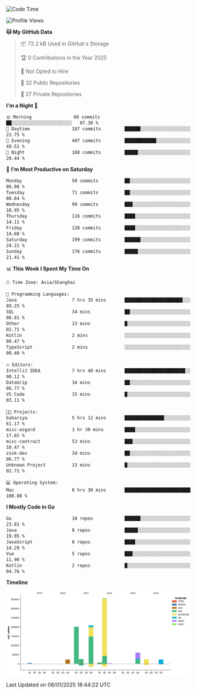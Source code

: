 <!--START_SECTION:waka-->
![Code Time](http://img.shields.io/badge/Code%20Time-3%2C934%20hrs%203%20mins-blue)

![Profile Views](http://img.shields.io/badge/Profile%20Views-0-blue)

**🐱 My GitHub Data** 

> 📦 72.2 kB Used in GitHub's Storage 
 > 
> 🏆 0 Contributions in the Year 2025
 > 
> 🚫 Not Opted to Hire
 > 
> 📜 32 Public Repositories 
 > 
> 🔑 27 Private Repositories 
 > 
**I'm a Night 🦉** 

```text
🌞 Morning                60 commits          ██░░░░░░░░░░░░░░░░░░░░░░░   07.30 % 
🌆 Daytime                187 commits         ██████░░░░░░░░░░░░░░░░░░░   22.75 % 
🌃 Evening                407 commits         ████████████░░░░░░░░░░░░░   49.51 % 
🌙 Night                  168 commits         █████░░░░░░░░░░░░░░░░░░░░   20.44 % 
```
📅 **I'm Most Productive on Saturday** 

```text
Monday                   50 commits          ██░░░░░░░░░░░░░░░░░░░░░░░   06.08 % 
Tuesday                  71 commits          ██░░░░░░░░░░░░░░░░░░░░░░░   08.64 % 
Wednesday                90 commits          ███░░░░░░░░░░░░░░░░░░░░░░   10.95 % 
Thursday                 116 commits         ████░░░░░░░░░░░░░░░░░░░░░   14.11 % 
Friday                   120 commits         ████░░░░░░░░░░░░░░░░░░░░░   14.60 % 
Saturday                 199 commits         ██████░░░░░░░░░░░░░░░░░░░   24.21 % 
Sunday                   176 commits         █████░░░░░░░░░░░░░░░░░░░░   21.41 % 
```


📊 **This Week I Spent My Time On** 

```text
🕑︎ Time Zone: Asia/Shanghai

💬 Programming Languages: 
Java                     7 hrs 35 mins       ██████████████████████░░░   89.25 % 
SQL                      34 mins             ██░░░░░░░░░░░░░░░░░░░░░░░   06.81 % 
Other                    13 mins             █░░░░░░░░░░░░░░░░░░░░░░░░   02.71 % 
Kotlin                   2 mins              ░░░░░░░░░░░░░░░░░░░░░░░░░   00.47 % 
TypeScript               2 mins              ░░░░░░░░░░░░░░░░░░░░░░░░░   00.40 % 

🔥 Editors: 
IntelliJ IDEA            7 hrs 40 mins       ███████████████████████░░   90.12 % 
DataGrip                 34 mins             ██░░░░░░░░░░░░░░░░░░░░░░░   06.77 % 
VS Code                  15 mins             █░░░░░░░░░░░░░░░░░░░░░░░░   03.11 % 

🐱‍💻 Projects: 
bahariya                 5 hrs 12 mins       ███████████████░░░░░░░░░░   61.17 % 
misc-asgard              1 hr 30 mins        ████░░░░░░░░░░░░░░░░░░░░░   17.65 % 
misc-contract            53 mins             ███░░░░░░░░░░░░░░░░░░░░░░   10.47 % 
zssk-dev                 34 mins             ██░░░░░░░░░░░░░░░░░░░░░░░   06.77 % 
Unknown Project          13 mins             █░░░░░░░░░░░░░░░░░░░░░░░░   02.71 % 

💻 Operating System: 
Mac                      8 hrs 30 mins       █████████████████████████   100.00 % 
```

**I Mostly Code in Go** 

```text
Go                       10 repos            ██████░░░░░░░░░░░░░░░░░░░   23.81 % 
Java                     8 repos             █████░░░░░░░░░░░░░░░░░░░░   19.05 % 
JavaScript               6 repos             ████░░░░░░░░░░░░░░░░░░░░░   14.29 % 
Vue                      5 repos             ███░░░░░░░░░░░░░░░░░░░░░░   11.90 % 
Kotlin                   2 repos             █░░░░░░░░░░░░░░░░░░░░░░░░   04.76 % 
```



**Timeline**

![Lines of Code chart](https://raw.githubusercontent.com/youtiaoguagua/youtiaoguagua/master/assets/bar_graph.png)


 Last Updated on 06/01/2025 18:44:22 UTC
<!--END_SECTION:waka-->